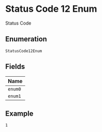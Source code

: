 
# Status Code 12 Enum

Status Code

## Enumeration

`StatusCode12Enum`

## Fields

| Name |
|  --- |
| `enum0` |
| `enum1` |

## Example

```
1
```

